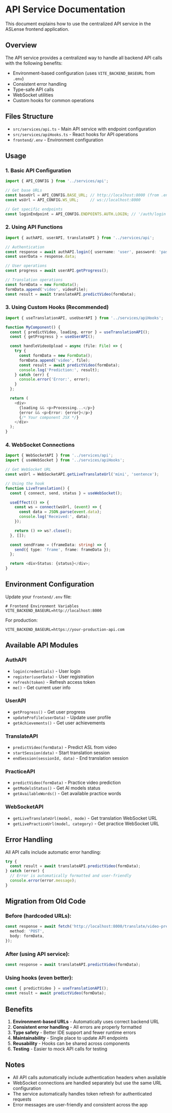 # API Service Documentation

This document explains how to use the centralized API service in the ASLense frontend application.

## Overview

The API service provides a centralized way to handle all backend API calls with the following benefits:
- Environment-based configuration (uses `VITE_BACKEND_BASEURL` from `.env`)
- Consistent error handling
- Type-safe API calls
- WebSocket utilities
- Custom hooks for common operations

## Files Structure

- `src/services/api.ts` - Main API service with endpoint configuration
- `src/services/apiHooks.ts` - React hooks for API operations
- `frontend/.env` - Environment configuration

## Usage

### 1. Basic API Configuration

```typescript
import { API_CONFIG } from '../services/api';

// Get base URLs
const baseUrl = API_CONFIG.BASE_URL; // http://localhost:8000 (from .env)
const wsUrl = API_CONFIG.WS_URL;     // ws://localhost:8000

// Get specific endpoints
const loginEndpoint = API_CONFIG.ENDPOINTS.AUTH.LOGIN; // '/auth/login'
```

### 2. Using API Functions

```typescript
import { authAPI, userAPI, translateAPI } from '../services/api';

// Authentication
const response = await authAPI.login({ username: 'user', password: 'pass' });
const userData = response.data;

// User operations
const progress = await userAPI.getProgress();

// Translation operations
const formData = new FormData();
formData.append('video', videoFile);
const result = await translateAPI.predictVideo(formData);
```

### 3. Using Custom Hooks (Recommended)

```typescript
import { useTranslationAPI, useUserAPI } from '../services/apiHooks';

function MyComponent() {
  const { predictVideo, loading, error } = useTranslationAPI();
  const { getProgress } = useUserAPI();

  const handleVideoUpload = async (file: File) => {
    try {
      const formData = new FormData();
      formData.append('video', file);
      const result = await predictVideo(formData);
      console.log('Prediction:', result);
    } catch (err) {
      console.error('Error:', error);
    }
  };

  return (
    <div>
      {loading && <p>Processing...</p>}
      {error && <p>Error: {error}</p>}
      {/* Your component JSX */}
    </div>
  );
}
```

### 4. WebSocket Connections

```typescript
import { WebSocketAPI } from '../services/api';
import { useWebSocket } from '../services/apiHooks';

// Get WebSocket URL
const wsUrl = WebSocketAPI.getLiveTranslateUrl('mini', 'sentence');

// Using the hook
function LiveTranslation() {
  const { connect, send, status } = useWebSocket();

  useEffect(() => {
    const ws = connect(wsUrl, (event) => {
      const data = JSON.parse(event.data);
      console.log('Received:', data);
    });

    return () => ws?.close();
  }, []);

  const sendFrame = (frameData: string) => {
    send({ type: 'frame', frame: frameData });
  };

  return <div>Status: {status}</div>;
}
```

## Environment Configuration

Update your `frontend/.env` file:

```properties
# Frontend Environment Variables
VITE_BACKEND_BASEURL=http://localhost:8000
```

For production:
```properties
VITE_BACKEND_BASEURL=https://your-production-api.com
```

## Available API Modules

### AuthAPI
- `login(credentials)` - User login
- `register(userData)` - User registration  
- `refresh(token)` - Refresh access token
- `me()` - Get current user info

### UserAPI
- `getProgress()` - Get user progress
- `updateProfile(userData)` - Update user profile
- `getAchievements()` - Get user achievements

### TranslateAPI
- `predictVideo(formData)` - Predict ASL from video
- `startSession(data)` - Start translation session
- `endSession(sessionId, data)` - End translation session

### PracticeAPI
- `predictVideo(formData)` - Practice video prediction
- `getModelsStatus()` - Get AI models status
- `getAvailableWords()` - Get available practice words

### WebSocketAPI
- `getLiveTranslateUrl(model, mode)` - Get translation WebSocket URL
- `getLivePracticeUrl(model, category)` - Get practice WebSocket URL

## Error Handling

All API calls include automatic error handling:

```typescript
try {
  const result = await translateAPI.predictVideo(formData);
} catch (error) {
  // Error is automatically formatted and user-friendly
  console.error(error.message);
}
```

## Migration from Old Code

### Before (hardcoded URLs):
```typescript
const response = await fetch('http://localhost:8000/translate/video-predict', {
  method: 'POST',
  body: formData,
});
```

### After (using API service):
```typescript
const response = await translateAPI.predictVideo(formData);
```

### Using hooks (even better):
```typescript
const { predictVideo } = useTranslationAPI();
const result = await predictVideo(formData);
```

## Benefits

1. **Environment-based URLs** - Automatically uses correct backend URL
2. **Consistent error handling** - All errors are properly formatted
3. **Type safety** - Better IDE support and fewer runtime errors
4. **Maintainability** - Single place to update API endpoints
5. **Reusability** - Hooks can be shared across components
6. **Testing** - Easier to mock API calls for testing

## Notes

- All API calls automatically include authentication headers when available
- WebSocket connections are handled separately but use the same URL configuration
- The service automatically handles token refresh for authenticated requests
- Error messages are user-friendly and consistent across the app
